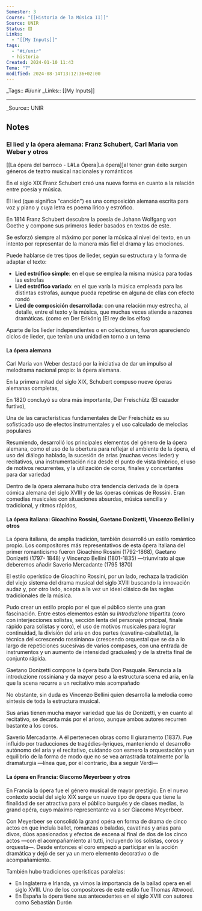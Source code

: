 ```yaml
---
Semester: 3
Course: "[[Historia de la Música II]]"
Source: UNIR
Status: 🟨
Links:
  - "[[My Inputs]]"
tags:
  - "#i/unir"
  - historia
Created: 2024-01-10 11:43
Tema: "7"
modified: 2024-08-14T13:12:36+02:00
---
```


\_Tags::  #i/unir
\_Links::  [[My Inputs]]
___

\_Source:: UNIR 

## Notes

### El lied y la ópera alemana: Franz Schubert, Carl Maria von Weber y otros

[[La ópera del barroco - L#La Ópera|La ópera]]al tener gran éxito surgen géneros de teatro musical nacionales y románticos

En el siglo XIX Franz Schubert creó una nueva forma en cuanto a la relación entre poesía y música.

El lied (que significa "canción") es una composición alemana escrita para voz y piano y cuya letra es poema lírico y estrófico.

En 1814 Franz Schubert descubre la poesía de Johann Wolfgang von Goethe y compone sus primeros lieder basados en textos de este.

Se esforzó siempre al máximo por poner la música al nivel del texto, en un intento por representar de la manera más fiel el drama y las emociones.

Puede hablarse de tres tipos de lieder, según su estructura y la forma de adaptar el texto:

- **Lied estrófico simple**: en el que se emplea la misma música para todas las estrofas
- **Lied estrófico variado**: en el que varía la música empleada para las distintas estrofas, aunque pueda repetirse en alguna de ellas con efecto rondó
- **Lied de composición desarrollada**: con una relación muy estrecha, al detalle, entre el texto y la música, que muchas veces atiende a razones dramáticas. (como en Der Erlkönig (El rey de los elfos)

Aparte de los lieder independientes o en colecciones, fueron apareciendo ciclos de lieder, que tenían una unidad en torno a un tema

#### La ópera alemana

Carl Maria von Weber destacó por la iniciativa de dar un impulso al melodrama nacional propio: la ópera alemana.

En la primera mitad del siglo XIX, Schubert compuso nueve óperas alemanas completas,

En 1820 concluyó su obra más importante, Der Freischütz (El cazador furtivo),

Una de las características fundamentales de Der Freischütz es su sofisticado uso de efectos instrumentales y el uso calculado de melodías populares

Resumiendo, desarrolló los principales elementos del género de la ópera alemana, como el uso de la obertura para reflejar el ambiente de la ópera, el uso del diálogo hablado, la sucesión de arias (muchas veces lieder) y recitativos, una instrumentación rica desde el punto de vista tímbrico, el uso de motivos recurrentes, y la utilización de coros, finales y concertantes para dar variedad

Dentro de la ópera alemana hubo otra tendencia derivada de la ópera cómica alemana del siglo XVIII y de las óperas cómicas de Rossini. Eran comedias musicales con situaciones absurdas, música sencilla y tradicional, y ritmos rápidos,

#### La ópera italiana: Gioachino Rossini, Gaetano Donizetti, Vincenzo Bellini y otros

La ópera italiana, de amplia tradición, también desarrolló un estilo romántico propio. Los compositores más representativos de esta ópera italiana del primer romanticismo fueron Gioachino Rossini (1792-1868), Gaetano Donizetti (1797- 1848) y Vincenzo Bellini (1801-1835) —triunvirato al que deberemos añadir Saverio Mercadante (1795 1870)

El estilo operístico de Gioachino Rossini, por un lado, rechaza la tradición del viejo sistema del drama musical del siglo XVIII buscando la innovación audaz y, por otro lado, acepta a la vez un ideal clásico de las reglas tradicionales de la música.

Pudo crear un estilo propio por el que el público siente una gran fascinación. Entre estos elementos están su *Introduzione* tripartita (coro con interjecciones solistas, sección lenta del personaje principal, finale rápido para solistas y coro), el uso de motivos musicales para lograr continuidad, la división del aria en dos partes (cavatina-caballetta), la técnica del «crescendo rossiniano» (crescendo orquestal que se da a lo largo de repeticiones sucesivas de varios compases, con una entrada de instrumentos y un aumento de intensidad graduales) y de la stretta final de conjunto rápida.

Gaetano Donizetti compone la ópera bufa Don Pasquale. Renuncia a la introduzione rossiniana y da mayor peso a la estructura scena ed aria, en la que la scena recurre a un recitativo más acompañado

No obstante, sin duda es Vincenzo Bellini quien desarrolla la melodía como síntesis de toda la estructura musical.

Sus arias tienen mucha mayor variedad que las de Donizetti, y en cuanto al recitativo, se decanta más por el arioso, aunque ambos autores recurren bastante a los coros.

Saverio Mercadante. A él pertenecen obras como ll giuramento (1837). Fue influido por traducciones de tragédies-lyriques, manteniendo el desarrollo autónomo del aria y el recitativo, cuidando con esmero la orquestación y un equilibrio de la forma de modo que no se vea arrastrada totalmente por la dramaturgia —línea que, por el contrario, iba a seguir Verdi—

#### La ópera en Francia: Giacomo Meyerbeer y otros

En Francia la ópera fue el género musical de mayor prestigio. En el nuevo contexto social del siglo XIX surge un nuevo tipo de ópera que tiene la finalidad de ser atractiva para el público burgués y de clases medias, la grand opéra, cuyo máximo representante va a ser Giacomo Meyerbeer.

Con Meyerbeer se consolidó la grand opéra en forma de drama de cinco actos en que incluía ballet, romanzas o baladas, cavatinas y arias para divos, dúos apasionados y efectos de escena al final de dos de los cinco actos —con el acompañamiento al tutti, incluyendo los solistas, coros y orquesta—. Desde entonces el coro empezó a participar en la acción dramática y dejó de ser ya un mero elemento decorativo o de acompañamiento.

También hubo tradiciones operísticas paralelas:

- En Inglaterra e Irlanda, ya vimos la importancia de la ballad opera en el siglo XVIII. Uno de los compositores de este estilo fue Thomas Attwood.
- En España la ópera tiene sus antecedentes en el siglo XVIII con autores como Sebastián Durón









